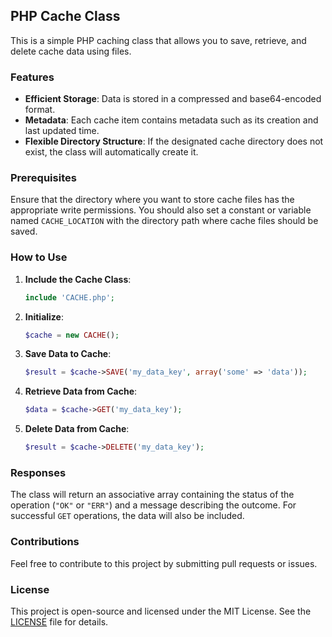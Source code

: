 ## PHP Cache Class

This is a simple PHP caching class that allows you to save, retrieve, and delete cache data using files. 

### Features

- **Efficient Storage**: Data is stored in a compressed and base64-encoded format.
- **Metadata**: Each cache item contains metadata such as its creation and last updated time.
- **Flexible Directory Structure**: If the designated cache directory does not exist, the class will automatically create it.

### Prerequisites

Ensure that the directory where you want to store cache files has the appropriate write permissions. You should also set a constant or variable named `CACHE_LOCATION` with the directory path where cache files should be saved.

### How to Use

1. **Include the Cache Class**:

   ```php
   include 'CACHE.php';
   ```

2. **Initialize**:

   ```php
   $cache = new CACHE();
   ```

3. **Save Data to Cache**:

   ```php
   $result = $cache->SAVE('my_data_key', array('some' => 'data'));
   ```

4. **Retrieve Data from Cache**:

   ```php
   $data = $cache->GET('my_data_key');
   ```

5. **Delete Data from Cache**:

   ```php
   $result = $cache->DELETE('my_data_key');
   ```

### Responses

The class will return an associative array containing the status of the operation (`"OK"` or `"ERR"`) and a message describing the outcome. For successful `GET` operations, the data will also be included.

### Contributions

Feel free to contribute to this project by submitting pull requests or issues.

### License

This project is open-source and licensed under the MIT License. See the [LICENSE](LICENSE) file for details.


